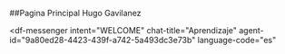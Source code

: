 ##Pagina Principal Hugo Gavilanez
<script src="https://www.gstatic.com/dialogflow-console/fast/messenger/bootstrap.js?v=1"></script>
<df-messenger
  intent="WELCOME"
  chat-title="Aprendizaje"
  agent-id="9a80ed28-4423-439f-a742-5a493dc3e73b"
  language-code="es"
></df-messenger>
